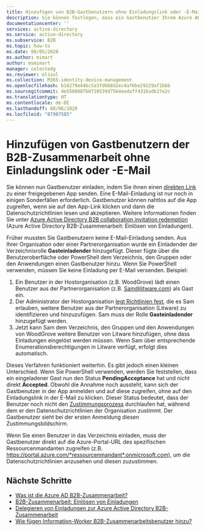 ```yaml
---
title: Hinzufügen von B2B-Gastbenutzern ohne Einladungslink oder -E-Mail – Azure AD
description: Sie können festlegen, dass ein Gastbenutzer Ihrem Azure AD andere Gastbenutzer hinzufügen kann, ohne dass eine Einladung in der Azure Active Directory B2B-Zusammenarbeit erforderlich ist.
documentationcenter: ''
services: active-directory
ms.service: active-directory
ms.subservice: B2B
ms.topic: how-to
ms.date: 08/05/2020
ms.author: mimart
author: msmimart
manager: celestedg
ms.reviewer: elisol
ms.collection: M365-identity-device-management
ms.openlocfilehash: b18279e44bc5a3fd668d2ec4af6be29229af1b6b
ms.sourcegitcommit: 4e5560887b8f10539d7564eedaff4316adb27e2c
ms.translationtype: HT
ms.contentlocale: de-DE
ms.lasthandoff: 08/06/2020
ms.locfileid: "87907585"
---
```

# <a name="add-b2b-collaboration-guest-users-without-an-invitation-link-or-email"></a>Hinzufügen von Gastbenutzern der B2B-Zusammenarbeit ohne Einladungslink oder -E-Mail

Sie können nun Gastbenutzer einladen, indem Sie ihnen einen [direkten Link](redemption-experience.md#redemption-through-a-direct-link) zu einer freigegebenen App senden. Eine E-Mail-Einladung ist nur noch in einigen Sonderfällen erforderlich. Gastbenutzer können nahtlos auf die App zugreifen, wenn sie auf den App-Link klicken und dann die Datenschutzrichtlinien lesen und akzeptieren. Weitere Informationen finden Sie unter [Azure Active Directory B2B collaboration invitation redemption](redemption-experience.md) (Azure Active Directory B2B-Zusammenarbeit: Einlösen von Einladungen).

Früher mussten Sie Gastbenutzern keine E-Mail-Einladung senden. Aus Ihrer Organisation oder einer Partnerorganisation wurde ein Einladender der Verzeichnisrolle **Gasteinladender** hinzugefügt. Dieser fügte über die Benutzeroberfläche oder PowerShell dem Verzeichnis, den Gruppen oder den Anwendungen einen Gastbenutzer hinzu. Wenn Sie PowerShell verwenden, müssen Sie keine Einladung per E-Mail versenden. Beispiel:

1. Ein Benutzer in der Hostorganisation (z.B. WoodGrove) lädt einen Benutzer aus der Partnerorganisation (z.B. Sam@litware.com) als Gast ein.
2. Der Administrator der Hostorganisation [legt Richtlinien fest](delegate-invitations.md), die es Sam erlauben, weitere Benutzer aus der Partnerorganisation (Litware) zu identifizieren und hinzuzufügen. Sam muss der Rolle **Gasteinladender** hinzugefügt werden.
3. Jetzt kann Sam dem Verzeichnis, den Gruppen und den Anwendungen von WoodGrove weitere Benutzer von Litware hinzufügen, ohne dass Einladungen eingelöst werden müssen. Wenn Sam über entsprechende Enumerationsberechtigungen in Litware verfügt, erfolgt dies automatisch.
 
Dieses Verfahren funktioniert weiterhin. Es gibt jedoch einen kleinen Unterschied. Wenn Sie PowerShell verwenden, werden Sie feststellen, dass ein eingeladener Gast nun den Status **PendingAcceptance** hat und nicht direkt **Accepted**. Obwohl die Annahme noch aussteht, kann sich der Gastbenutzer in der App anmelden und auf diese zugreifen, ohne auf den Einladungslink in der E-Mail zu klicken. Dieser Status bedeutet, dass der Benutzer noch nicht den [Zustimmungsprozess](redemption-experience.md#consent-experience-for-the-guest) durchlaufen hat, während dem er den Datenschutzrichtlinien der Organisation zustimmt. Der Gastbenutzer sieht bei der ersten Anmeldung diesen Zustimmungsbildschirm. 

Wenn Sie einen Benutzer in das Verzeichnis einladen, muss der Gastbenutzer direkt auf die Azure-Portal-URL des spezifischen Ressourcenmandanten zugreifen (z.B. https://portal.azure.com/*ressourcenmandant*.onmicrosoft.com), um die Datenschutzrichtlinien anzusehen und diesen zuzustimmen.

## <a name="next-steps"></a>Nächste Schritte

- [Was ist die Azure AD B2B-Zusammenarbeit?](what-is-b2b.md)
- [B2B-Zusammenarbeit: Einlösen von Einladungen](redemption-experience.md)
- [Delegieren von Einladungen zur Azure Active Directory B2B-Zusammenarbeit](delegate-invitations.md)
- [Wie fügen Information-Worker B2B-Zusammenarbeitsbenutzer hinzu?](add-users-information-worker.md)

